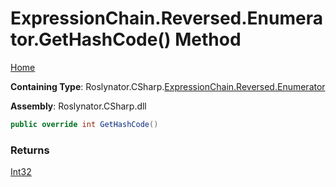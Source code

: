 # ExpressionChain\.Reversed\.Enumerator\.GetHashCode\(\) Method

[Home](../../../../../../README.md)

**Containing Type**: Roslynator\.CSharp\.[ExpressionChain.Reversed.Enumerator](../README.md)

**Assembly**: Roslynator\.CSharp\.dll

```csharp
public override int GetHashCode()
```

### Returns

[Int32](https://docs.microsoft.com/en-us/dotnet/api/system.int32)

